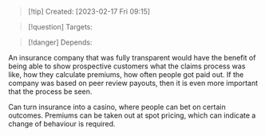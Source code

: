 
>[!tip] Created: [2023-02-17 Fri 09:15]

>[!question] Targets: 

>[!danger] Depends: 

An insurance company that was fully transparent would have the benefit of being able to show prospective customers what the claims process was like, how they calculate premiums, how often people got paid out.  If the company was based on peer review payouts, then it is even more important that the process be seen.

Can turn insurance into a casino, where people can bet on certain outcomes.  Premiums can be taken out at spot pricing, which can indicate a change of behaviour is required.